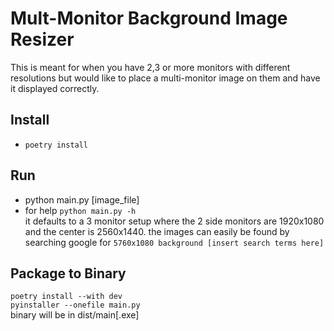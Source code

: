 # Mult-Monitor Background Image Resizer
This is meant for when you have 2,3 or more monitors with different resolutions but would like to place a multi-monitor image on them and have it displayed correctly.

## Install
* `poetry install`

## Run
* python main.py [image_file]
* for help `python main.py -h`  
it defaults to a 3 monitor setup where the 2 side monitors are 1920x1080 and the center is 2560x1440.
the images can easily be found by searching google for `5760x1080 background [insert search terms here]`

## Package to Binary
`poetry install --with dev`  
`pyinstaller --onefile main.py`  
binary will be in dist/main[.exe]
